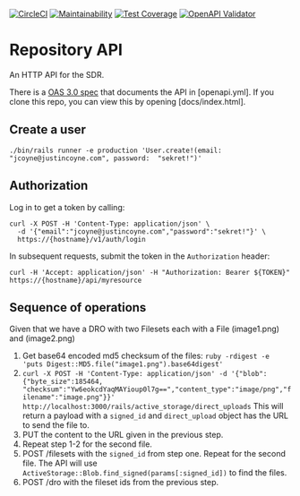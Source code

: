[![CircleCI](https://circleci.com/gh/sul-dlss/repository-api.svg?style=svg)](https://circleci.com/gh/sul-dlss/repository-api)
[![Maintainability](https://api.codeclimate.com/v1/badges/9b021ce4e6eb88230b53/maintainability)](https://codeclimate.com/github/sul-dlss/repository-api/maintainability)
[![Test Coverage](https://api.codeclimate.com/v1/badges/9b021ce4e6eb88230b53/test_coverage)](https://codeclimate.com/github/sul-dlss/repository-api/test_coverage)
[![OpenAPI Validator](http://validator.swagger.io/validator?url=https://raw.githubusercontent.com/sul-dlss/repository-api/master/openapi.yml)](http://validator.swagger.io/validator/debug?url=https://raw.githubusercontent.com/sul-dlss/repository-api/master/openapi.yml)

# Repository API

An HTTP API for the SDR.

There is a [OAS 3.0 spec](http://spec.openapis.org/oas/v3.0.2) that documents the API in [openapi.yml].  If you clone this repo, you can view this by opening [docs/index.html].

## Create a user

```
./bin/rails runner -e production 'User.create!(email: "jcoyne@justincoyne.com", password:  "sekret!")'
```

## Authorization

Log in to get a token by calling:

```
curl -X POST -H 'Content-Type: application/json' \
  -d '{"email":"jcoyne@justincoyne.com","password":"sekret!"}' \
  https://{hostname}/v1/auth/login
```

In subsequent requests, submit the token in the `Authorization` header:


```
curl -H 'Accept: application/json' -H "Authorization: Bearer ${TOKEN}" https://{hostname}/api/myresource
```


## Sequence of operations

Given that we have a DRO with two Filesets each with a File (image1.png) and (image2.png)

1. Get base64 encoded md5 checksum of the files: `ruby -rdigest -e 'puts Digest::MD5.file("image1.png").base64digest'`
1. `curl -X POST -H 'Content-Type: application/json' -d '{"blob":{"byte_size":185464, "checksum":"Yw6eokcdYaqMAYioup0l7g==","content_type":"image/png","filename":"image.png"}}' http://localhost:3000/rails/active_storage/direct_uploads`
  This will return a payload with a `signed_id` and `direct_upload` object has the URL to send the file to.
1. PUT the content to the URL given in the previous step.
1. Repeat step 1-2 for the second file.
1. POST /filesets with the `signed_id` from step one.  Repeat for the second file. The API will use `ActiveStorage::Blob.find_signed(params[:signed_id])` to find the files.
1. POST /dro with the fileset ids from the previous step.
